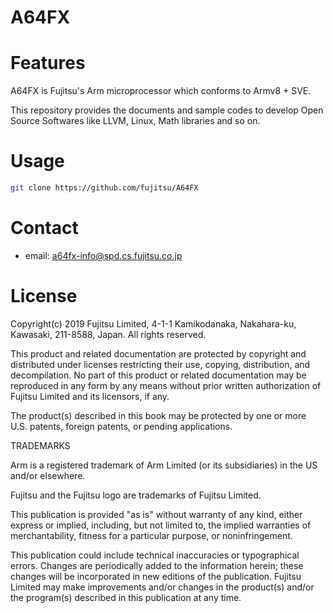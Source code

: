 # A64FX

# Features

A64FX is Fujitsu's Arm microprocessor which conforms to Armv8 + SVE.

This repository provides the documents and sample codes to develop
Open Source Softwares like LLVM, Linux, Math libraries and so on.

# Usage

```bash
git clone https://github.com/fujitsu/A64FX
```

# Contact

* email: a64fx-info@spd.cs.fujitsu.co.jp

# License

Copyright(c) 2019 Fujitsu Limited,
4-1-1 Kamikodanaka, Nakahara-ku, Kawasaki, 211-8588, Japan.
All rights reserved.

This product and related documentation are protected by copyright and
distributed under licenses restricting their use, copying,
distribution, and decompilation. No part of this product or related
documentation may be reproduced in any form by any means without prior
written authorization of Fujitsu Limited and its licensors, if any.

The product(s) described in this book may be protected by one or more
U.S. patents, foreign patents, or pending applications.

TRADEMARKS

Arm is a registered trademark of Arm Limited (or its subsidiaries) in 
the US and/or elsewhere.

Fujitsu and the Fujitsu logo are trademarks of Fujitsu Limited.

This publication is provided \"as is\" without warranty of any kind,
either express or implied, including, but not limited to, the implied
warranties of merchantability, fitness for a particular purpose, or
noninfringement.

This publication could include technical inaccuracies or typographical
errors. Changes are periodically added to the information herein;
these changes will be incorporated in new editions of the
publication. Fujitsu Limited may make improvements and/or changes in
the product(s) and/or the program(s) described in this publication at
any time.

